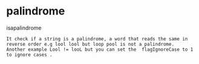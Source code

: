 # palindrome
isapalindrome


    It check if a string is a palindrome, a word that reads the same in reverse order e.g lool lool but loop pool is not a palindrome.
    Another example Lool != looL but you can set the  flagIgnoreCase to 1 to ignore cases .
